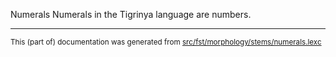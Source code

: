 Numerals
Numerals in the Tigrinya language are numbers.

* * *

<small>This (part of) documentation was generated from [src/fst/morphology/stems/numerals.lexc](https://github.com/giellalt/lang-tir/blob/main/src/fst/morphology/stems/numerals.lexc)</small>

